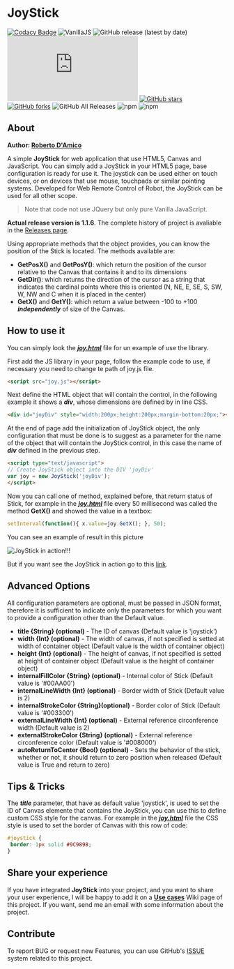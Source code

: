 # JoyStick

[![Codacy Badge](https://api.codacy.com/project/badge/Grade/a8b6ea1475c54ae9896e849e356dfe1d)](https://www.codacy.com/app/bobboteck/JoyStick?utm_source=github.com&utm_medium=referral&utm_content=bobboteck/JoyStick&utm_campaign=badger) ![VanillaJS](https://img.shields.io/badge/Vanilla-JS-yellow "VanillaJS") ![GitHub release (latest by date)](https://img.shields.io/github/v/release/bobboteck/joystick) ![GitHub file size in bytes](https://img.shields.io/github/size/bobboteck/joystick/joy.min.js)
[![GitHub stars](https://img.shields.io/github/stars/bobboteck/JoyStick)](https://github.com/bobboteck/JoyStick/stargazers) [![GitHub forks](https://img.shields.io/github/forks/bobboteck/JoyStick)](https://github.com/bobboteck/JoyStick/network) ![GitHub All Releases](https://img.shields.io/github/downloads/bobboteck/joystick/total) ![npm](https://img.shields.io/npm/v/html5-joystick) ![npm](https://img.shields.io/npm/dw/html5-joystick)

## About

**Author: [Roberto D'Amico](http://bobboteck.github.io)**

A simple **JoyStick** for web application that use HTML5, Canvas and JavaScript.
You can simply add a JoyStick in your HTML5 page, base configuration is ready for use it.
The joystick can be used either on touch devices, or on devices that use mouse, touchpads or similar pointing systems.
Developed for Web Remote Control of Robot, the JoyStick can be used for all other scope.

> Note that code not use JQuery but only pure Vanilla JavaScript.

**Actual release version is 1.1.6**. The complete history of project is avaliable in the [Releases page](https://github.com/bobboteck/JoyStick/releases).

Using appropriate methods that the object provides, you can know the position of the Stick is located.
The methods available are:

* **GetPosX()** and **GetPosY()**: which return the position of the cursor relative to the Canvas that contains it and to its dimensions
* **GetDir()**: which returns the direction of the cursor as a string that indicates the cardinal points where this is oriented (N, NE, E, SE, S, SW, W, NW and C when it is placed in the center)
* **GetX()** and **GetY()**: which return a value between -100 to +100 ***independently*** of size of the Canvas.

## How to use it

You can simply look the ***[joy.html](http://bobboteck.github.io/joy/joy.html)*** file for un example of use the library.

First add the JS library in your page, follow the example code to use, if necessary you need to change te path of joy.js file.

```html
<script src="joy.js"></script>
```

Next define the HTML object that will contain the control, in the following example it shows a ***div***, whose dimensions are defined by in line CSS.

```html
<div id="joyDiv" style="width:200px;height:200px;margin-bottom:20px;"></div>
```

At the end of page add the initialization of JoyStick object, the only configuration that must be done is to suggest as a parameter for the name of the object that will contain the JoyStick control, in this case the name of ***div*** defined in the previous step.

```html
<script type="text/javascript">
// Create JoyStick object into the DIV 'joyDiv'
var joy = new JoyStick('joyDiv');
</script>
```

Now you can call one of method, explained before, that return status of Stick, for example in the ***[joy.html](http://bobboteck.github.io/joy/joy.html)*** file every 50 millisecond was called the method **GetX()** and showed the value in a textbox:

```javascript
setInterval(function(){ x.value=joy.GetX(); }, 50);
```

You can see an example of result in this picture

![JoyStick in action!!!](https://repository-images.githubusercontent.com/38121741/2ca19400-80a4-11ea-9034-0dee3dbec67f "JoyStick in action!!!")

But if you want see the JoyStick in action go to this [link](http://bobboteck.github.io/joy/joy.html).

## Advanced Options

All configuration parameters are optional, must be passed in JSON format, therefore it is sufficient to indicate only the parameters for which you want to provide a configuration other than the Default value.

* **title {String} (optional)** - The ID of canvas (Default value is 'joystick')
* **width {Int} (optional)** - The width of canvas, if not specified is setted at width of container object (Default value is the width of container object)
* **height {Int} (optional)** - The height of canvas, if not specified is setted at height of container object (Default value is the height of container object)
* **internalFillColor {String} (optional)** - Internal color of Stick (Default value is '#00AA00')
* **internalLineWidth {Int} (optional)** - Border width of Stick (Default value is 2)
* **internalStrokeColor {String}(optional)** - Border color of Stick (Default value is '#003300')
* **externalLineWidth {Int} (optional)** - External reference circonference width (Default value is 2)
* **externalStrokeColor {String} (optional)** - External reference circonference color (Default value is '#008000')
* **autoReturnToCenter {Bool} (optional)** - Sets the behavior of the stick, whether or not, it should return to zero position when released (Default value is True and return to zero)

## Tips & Tricks

The ***title*** parameter, that have as default value 'joystick', is used to set the ID of Canvas elemente that contains the JoyStick, you can use this to define custom CSS style for the canvas. For example in the ***[joy.html](http://bobboteck.github.io/joy/joy.html)*** file the CSS style is used to set the border of Canvas with this row of code:

```css
#joystick {
 border: 1px solid #9C9898;
}
```

## Share your experience

If you have integrated **JoyStick** into your project, and you want to share your user experience, I will be happy to add it on a **[Use cases](https://github.com/bobboteck/JoyStick/wiki/UseCases)** Wiki page of this project.
If you want, send me an email with some information about the project.

## Contribute

To report BUG or request new Features, you can use GitHub's [ISSUE](https://github.com/bobboteck/JoyStick/issues) system related to this project.
